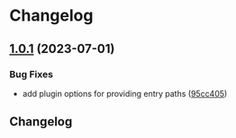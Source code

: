 # Changelog

## [1.0.1](https://github.com/n6ai/minze/compare/vite-plugin-minze-v1.0.0...vite-plugin-minze-v1.0.1) (2023-07-01)


### Bug Fixes

* add plugin options for providing entry paths ([95cc405](https://github.com/n6ai/minze/commit/95cc405cc8bcb73ba0b404f200796458d9a0443e))

## Changelog
